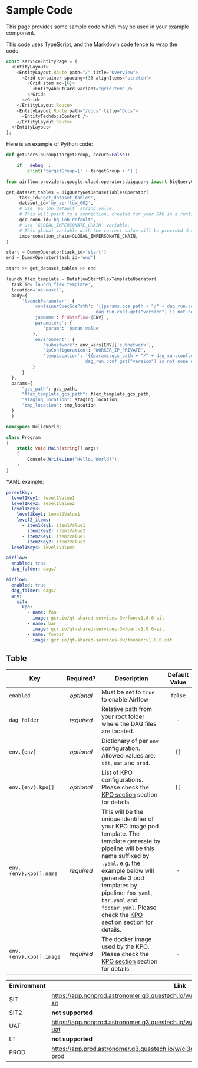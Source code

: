 # Sample Code

This page provides some sample code which may be used in your example component.

This code uses TypeScript, and the Markdown code fence to wrap the code.

```typescript
const serviceEntityPage = (
  <EntityLayout>
    <EntityLayout.Route path="/" title="Overview">
      <Grid container spacing={3} alignItems="stretch">
        <Grid item md={6}>
          <EntityAboutCard variant="gridItem" />
        </Grid>
      </Grid>
    </EntityLayout.Route>
    <EntityLayout.Route path="/docs" title="Docs">
      <EntityTechdocsContent />
    </EntityLayout.Route>
  </EntityLayout>
);
```

Here is an example of Python code:

```python
def getUsersInGroup(targetGroup, secure=False):

    if __debug__:
        print('targetGroup=[' + targetGroup + ']')
```

```python
from airflow.providers.google.cloud.operators.bigquery import BigQueryGetDatasetTablesOperator

get_dataset_tables = BigQueryGetDatasetTablesOperator(
     task_id='get_dataset_tables',
     dataset_id='my_airflow_002',
     # Use `bq_lob_default` string value.
     # This will point to a connection, created for your DAG in a runtime.
     gcp_conn_id='bq_lob_default',
     # Use `GLOBAL_IMPERSONATE_CHAIN` variable.
     # This global variable with the correct value will be provided during the DAG render.
     impersonation_chain=GLOBAL_IMPERSONATE_CHAIN,
)

start = DummyOperator(task_id='start')
end = DummyOperator(task_id='end')

start >> get_dataset_tables >> end
```

```python
launch_flex_template = DataflowStartFlexTemplateOperator(
  task_id='launch_flex_template',
  location='us-east1',
  body={
      'launchParameter': {
          'containerSpecGcsPath': '{{params.gcs_path + "/" + dag_run.conf.get("version") + "/dataflow.json" if \
                                  dag_run.conf.get("version") is not none else params.flex_template_gcs_path}}',
          'jobName': f'dataflow-{ENV}',
          'parameters': {
              'param': 'param value'
          },
          'environment': {
              'subnetwork': env_vars[ENV]['subnetwork'],
              'ipConfiguration': 'WORKER_IP_PRIVATE',
              'tempLocation': '{{params.gcs_path + "/" + dag_run.conf.get("version") + "/tmp" if \
                              dag_run.conf.get("version") is not none else params.tmp_location}}',
          }
      }
  },
  params={
      "gcs_path": gcs_path,
      "flex_template_gcs_path": flex_template_gcs_path,
      "staging_location": staging_location,
      "tmp_location": tmp_location
  }
  )
```

```cs
namespace HelloWorld;

class Program
{
    static void Main(string[] args)
    {
        Console.WriteLine("Hello, World!");
    }
}
```

YAML example:

```yaml
parentKey:
  level1Key1: level1Value1
  level1Key2: level1Value2
  level1Key3:
    level2Key1: level2Value1
    level2_items:
      - item1Key1: item1Value1
        item1Key2: item1Value2
      - item2Key1: item2Value1
        item2Key2: item2Value2
  level1Key4: level1Value4
```

```yaml
airflow:
  enabled: true
  dag_folder: dags/
```

```yaml
airflow:
  enabled: true
  dag_folder: dags/
  env:
    sit:
      kpo:
        - name: foo
          image: gcr.io/qt-shared-services-3w/foo:v1.0.0-sit
        - name: bar
          image: gcr.io/qt-shared-services-3w/bar:v1.0.0-sit
        - name: foobar
          image: gcr.io/qt-shared-services-3w/foobar:v1.0.0-sit
```

## Table

| Key                     |  Required?   | Description                                                                                                                                                                                                                                                                                                                         |  Default Value  |
|-------------------------|:------------:|-------------------------------------------------------------------------------------------------------------------------------------------------------------------------------------------------------------------------------------------------------------------------------------------------------------------------------------|:---------------:|
| `enabled`               |  *optional*  | Must be set to `true` to enable Airflow                                                                                                                                                                                                                                                                                             |     `false`     |
| `dag_folder`            |  *required*  | Relative path from your root folder where the DAG files are located.                                                                                                                                                                                                                                                                |       `-`       |
| `env.{env}`             |  *optional*  | Dictionary of per `env` configuration. Allowed values are: `sit`, `uat` and `prod`.                                                                                                                                                                                                                                                 |      `{}`       |
| `env.{env}.kpo[]`       |  *optional*  | List of KPO configurations. Please check the [KPO section](#kubernetespodoperator) section for details.                                                                                                                                                                                                                             |      `[]`       |
| `env.{env}.kpo[].name`  |  *required*  | This will be the unique identifier of your KPO image pod template. The template generate by pipeline will be this name suffixed by `.yaml`. e.g. the example below will generate 3 pod templates by pipeline: `foo.yaml`, `bar.yaml` and `foobar.yaml`. Please check the [KPO section](#kubernetespodoperator) section for details. |       `-`       |
| `env.{env}.kpo[].image` |  *required*  | The docker image used by the KPO. Please check the [KPO section](#kubernetespodoperator) section for details.                                                                                                                                                                                                                       |       `-`       |


| Environment | Link                                                                                    |
|-------------|-----------------------------------------------------------------------------------------|
| SIT         | <https://app.nonprod.astronomer.q3.questech.io/w/cl1435gf300506miz37qpj1xp/d/airflow-sit> |
| SIT2        | **not supported** |
| UAT         | <https://app.nonprod.astronomer.q3.questech.io/w/cl1435gf300506miz37qpj1xp/d/airflow-uat> |
| LT        | **not supported** |
| PROD        | <https://app.prod.astronomer.q3.questech.io/w/cl3c5208o05626mcwraqpeaek/d/airflow-prod>   |
